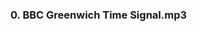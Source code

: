 <h3>0. BBC Greenwich Time Signal.mp3</h3>
<audio id= controls controlsList="nodownload">
  <source src="BBC Greenwich Time Signal.mp3" type="audio/mpeg">
